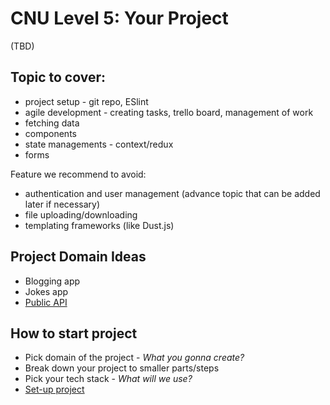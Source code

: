 # CNU Level 5: Your Project

(TBD)

## Topic to cover:

- project setup - git repo, ESlint
- agile development - creating tasks, trello board, management of work
- fetching data
- components
- state managements - context/redux
- forms

Feature we recommend to avoid:

- authentication and user management (advance topic that can be added later if necessary)
- file uploading/downloading
- templating frameworks (like Dust.js)

## Project Domain Ideas

- Blogging app
- Jokes app
- [Public API](https://github.com/public-apis/public-apis)

## How to start project

- Pick domain of the project - _What you gonna create?_
- Break down your project to smaller parts/steps
- Pick your tech stack - _What will we use?_
- [Set-up project](https://gitlab.com/cngroupdk/sensei/public-materials/-/tree/main/npm-setup-example#npm-project-setup)
